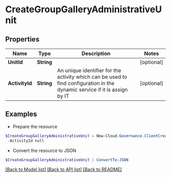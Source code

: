 # CreateGroupGalleryAdministrativeUnit
## Properties

Name | Type | Description | Notes
------------ | ------------- | ------------- | -------------
**UnitId** | **String** |  | [optional] 
**ActivityId** | **String** | An unique identifier for the activity which can be used to find configuration in the dynamic service if it is assign by IT | [optional] 

## Examples

- Prepare the resource
```powershell
$CreateGroupGalleryAdministrativeUnit = New-Cloud.Governance.ClientCreateGroupGalleryAdministrativeUnit  -UnitId null `
 -ActivityId null
```

- Convert the resource to JSON
```powershell
$CreateGroupGalleryAdministrativeUnit | ConvertTo-JSON
```

[[Back to Model list]](../README.md#documentation-for-models) [[Back to API list]](../README.md#documentation-for-api-endpoints) [[Back to README]](../README.md)

